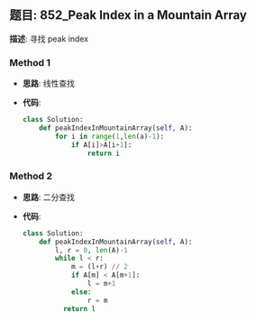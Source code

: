 ## 题目:  852_Peak Index in a Mountain Array

**描述**: 寻找 peak index 

### Method 1

- **思路**: 线性查找

  

- **代码**:

  ```python
  class Solution:
      def peakIndexInMountainArray(self, A):
          for i in range(1,len(a)-1):
              if A[i]>A[i+1]:
                  return i
  ```

  

### Method 2

- **思路**: 二分查找

  

- **代码**:

  ```python 
  class Solution:
      def peakIndexInMountainArray(self, A):
          l, r = 0, len(A)-1
          while l < r:
              m = (l+r) // 2
              if A[m] < A[m+1]:
                  l = m+1
              else:
                  r = m
         	return l
  ```

  

